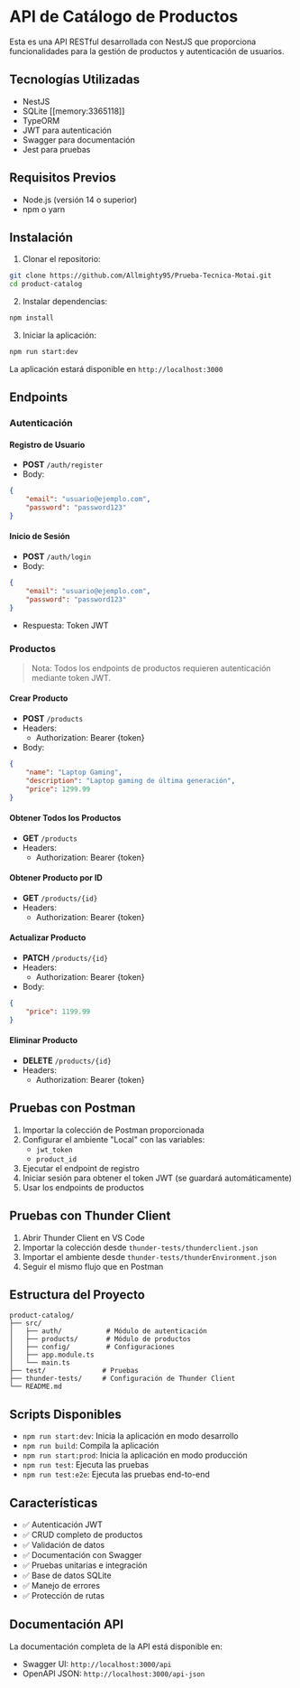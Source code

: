 # API de Catálogo de Productos

Esta es una API RESTful desarrollada con NestJS que proporciona funcionalidades para la gestión de productos y autenticación de usuarios.

## Tecnologías Utilizadas

- NestJS
- SQLite [[memory:3365118]]
- TypeORM
- JWT para autenticación
- Swagger para documentación
- Jest para pruebas

## Requisitos Previos

- Node.js (versión 14 o superior)
- npm o yarn

## Instalación

1. Clonar el repositorio:
```bash
git clone https://github.com/Allmighty95/Prueba-Tecnica-Motai.git
cd product-catalog
```

2. Instalar dependencias:
```bash
npm install
```

3. Iniciar la aplicación:
```bash
npm run start:dev
```

La aplicación estará disponible en `http://localhost:3000`

## Endpoints

### Autenticación

#### Registro de Usuario
- **POST** `/auth/register`
- Body:
```json
{
    "email": "usuario@ejemplo.com",
    "password": "password123"
}
```

#### Inicio de Sesión
- **POST** `/auth/login`
- Body:
```json
{
    "email": "usuario@ejemplo.com",
    "password": "password123"
}
```
- Respuesta: Token JWT

### Productos

> Nota: Todos los endpoints de productos requieren autenticación mediante token JWT.

#### Crear Producto
- **POST** `/products`
- Headers:
  - Authorization: Bearer {token}
- Body:
```json
{
    "name": "Laptop Gaming",
    "description": "Laptop gaming de última generación",
    "price": 1299.99
}
```

#### Obtener Todos los Productos
- **GET** `/products`
- Headers:
  - Authorization: Bearer {token}

#### Obtener Producto por ID
- **GET** `/products/{id}`
- Headers:
  - Authorization: Bearer {token}

#### Actualizar Producto
- **PATCH** `/products/{id}`
- Headers:
  - Authorization: Bearer {token}
- Body:
```json
{
    "price": 1199.99
}
```

#### Eliminar Producto
- **DELETE** `/products/{id}`
- Headers:
  - Authorization: Bearer {token}

## Pruebas con Postman

1. Importar la colección de Postman proporcionada
2. Configurar el ambiente "Local" con las variables:
   - `jwt_token`
   - `product_id`
3. Ejecutar el endpoint de registro
4. Iniciar sesión para obtener el token JWT (se guardará automáticamente)
5. Usar los endpoints de productos

## Pruebas con Thunder Client

1. Abrir Thunder Client en VS Code
2. Importar la colección desde `thunder-tests/thunderclient.json`
3. Importar el ambiente desde `thunder-tests/thunderEnvironment.json`
4. Seguir el mismo flujo que en Postman

## Estructura del Proyecto

```
product-catalog/
├── src/
│   ├── auth/           # Módulo de autenticación
│   ├── products/       # Módulo de productos
│   ├── config/         # Configuraciones
│   ├── app.module.ts
│   └── main.ts
├── test/              # Pruebas
├── thunder-tests/     # Configuración de Thunder Client
└── README.md
```

## Scripts Disponibles

- `npm run start:dev`: Inicia la aplicación en modo desarrollo
- `npm run build`: Compila la aplicación
- `npm run start:prod`: Inicia la aplicación en modo producción
- `npm run test`: Ejecuta las pruebas
- `npm run test:e2e`: Ejecuta las pruebas end-to-end

## Características

- ✅ Autenticación JWT
- ✅ CRUD completo de productos
- ✅ Validación de datos
- ✅ Documentación con Swagger
- ✅ Pruebas unitarias e integración
- ✅ Base de datos SQLite
- ✅ Manejo de errores
- ✅ Protección de rutas

## Documentación API

La documentación completa de la API está disponible en:
- Swagger UI: `http://localhost:3000/api`
- OpenAPI JSON: `http://localhost:3000/api-json`

